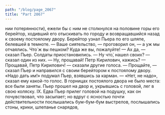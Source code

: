 ```yaml
---
path: "/blog/page_2067"
title: "Part 2067"
---
```


нии потерянности), ежели бы с ним не столкнулся на половине горы его берейтор, ходивший его отыскивать по городу и возвращавшийся назад к своему постоялому двору. Берейтор узнал Пьера по его шляпе, белевшей в темноте.
— Ваше сиятельство, — проговорил он, — а уж мы отчаялись. Что̀ ж вы пешком? Куда же вы, пожалуйте!
— Ах да, — сказал Пьер.
Солдаты приостановились.
— Ну что̀, нашел своих? — сказал один из них.
— Ну, прощавай! Петр Кирилович, кажись? — Прощавай, Петр Кирилович! — сказали другие голоса.
— Прощайте, — сказал Пьер и направился с своим берейтором к постоялому двору.
«Надо дать им!» подумал Пьер, взявшись за карман. — «Нет, не надо», сказал ему какой-то голос.
В горницах постоялого двора не было места: все были заняты. Пьер прошел на двор и, укрывшись с головой, лег в свою коляску.
IX.
Едва Пьер прилег головой на подушку, как он почувствовал, что засыпает; но вдруг с ясностью почти действительности послышались бум-бум-бум выстрелов, послышались стоны, крики, шлепанье снарядов,

